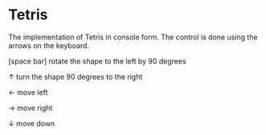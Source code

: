 # Tetris

The implementation of Tetris in console form. The control is done using the arrows on the keyboard.

[space bar] rotate the shape to the left by 90 degrees

↑ turn the shape 90 degrees to the right

← move left 

→ move right

↓ move down
    
